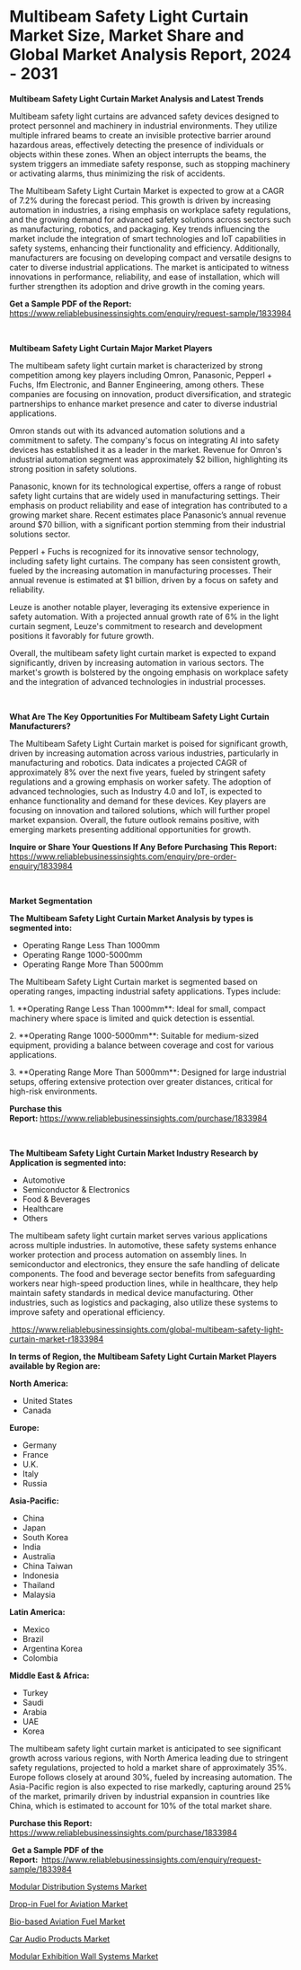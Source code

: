 <p><h1>Multibeam Safety Light Curtain Market Size, Market Share and Global Market Analysis Report, 2024 - 2031</h1></p><p><strong>Multibeam Safety Light Curtain Market Analysis and Latest Trends</strong></p>
<p><p>Multibeam safety light curtains are advanced safety devices designed to protect personnel and machinery in industrial environments. They utilize multiple infrared beams to create an invisible protective barrier around hazardous areas, effectively detecting the presence of individuals or objects within these zones. When an object interrupts the beams, the system triggers an immediate safety response, such as stopping machinery or activating alarms, thus minimizing the risk of accidents.</p><p>The Multibeam Safety Light Curtain Market is expected to grow at a CAGR of 7.2% during the forecast period. This growth is driven by increasing automation in industries, a rising emphasis on workplace safety regulations, and the growing demand for advanced safety solutions across sectors such as manufacturing, robotics, and packaging. Key trends influencing the market include the integration of smart technologies and IoT capabilities in safety systems, enhancing their functionality and efficiency. Additionally, manufacturers are focusing on developing compact and versatile designs to cater to diverse industrial applications. The market is anticipated to witness innovations in performance, reliability, and ease of installation, which will further strengthen its adoption and drive growth in the coming years.</p></p>
<p><strong>Get a Sample PDF of the Report:&nbsp;</strong> <a href="https://www.reliablebusinessinsights.com/enquiry/request-sample/1833984?utm_campaign=60&utm_medium=2&utm_source=Github&utm_content=ia&utm_term=17102024&utm_id=multibeam-safety-light-curtain">https://www.reliablebusinessinsights.com/enquiry/request-sample/1833984</a></p>
<p>&nbsp;</p>
<p><strong>Multibeam Safety Light Curtain Major Market Players</strong></p>
<p><p>The multibeam safety light curtain market is characterized by strong competition among key players including Omron, Panasonic, Pepperl + Fuchs, Ifm Electronic, and Banner Engineering, among others. These companies are focusing on innovation, product diversification, and strategic partnerships to enhance market presence and cater to diverse industrial applications.</p><p>Omron stands out with its advanced automation solutions and a commitment to safety. The company's focus on integrating AI into safety devices has established it as a leader in the market. Revenue for Omron's industrial automation segment was approximately $2 billion, highlighting its strong position in safety solutions.</p><p>Panasonic, known for its technological expertise, offers a range of robust safety light curtains that are widely used in manufacturing settings. Their emphasis on product reliability and ease of integration has contributed to a growing market share. Recent estimates place Panasonic’s annual revenue around $70 billion, with a significant portion stemming from their industrial solutions sector.</p><p>Pepperl + Fuchs is recognized for its innovative sensor technology, including safety light curtains. The company has seen consistent growth, fueled by the increasing automation in manufacturing processes. Their annual revenue is estimated at $1 billion, driven by a focus on safety and reliability.</p><p>Leuze is another notable player, leveraging its extensive experience in safety automation. With a projected annual growth rate of 6% in the light curtain segment, Leuze's commitment to research and development positions it favorably for future growth.</p><p>Overall, the multibeam safety light curtain market is expected to expand significantly, driven by increasing automation in various sectors. The market's growth is bolstered by the ongoing emphasis on workplace safety and the integration of advanced technologies in industrial processes.</p></p>
<p>&nbsp;</p>
<p><strong>What Are The Key Opportunities For Multibeam Safety Light Curtain Manufacturers?</strong></p>
<p><p>The Multibeam Safety Light Curtain market is poised for significant growth, driven by increasing automation across various industries, particularly in manufacturing and robotics. Data indicates a projected CAGR of approximately 8% over the next five years, fueled by stringent safety regulations and a growing emphasis on worker safety. The adoption of advanced technologies, such as Industry 4.0 and IoT, is expected to enhance functionality and demand for these devices. Key players are focusing on innovation and tailored solutions, which will further propel market expansion. Overall, the future outlook remains positive, with emerging markets presenting additional opportunities for growth.</p></p>
<p><strong>Inquire or Share Your Questions If Any Before Purchasing This Report:</strong> <a href="https://www.reliablebusinessinsights.com/enquiry/pre-order-enquiry/1833984?utm_campaign=60&utm_medium=2&utm_source=Github&utm_content=ia&utm_term=17102024&utm_id=multibeam-safety-light-curtain">https://www.reliablebusinessinsights.com/enquiry/pre-order-enquiry/1833984</a></p>
<p>&nbsp;</p>
<p><strong>Market Segmentation</strong></p>
<p><strong>The Multibeam Safety Light Curtain Market Analysis by types is segmented into:</strong></p>
<p><ul><li>Operating Range Less Than 1000mm</li><li>Operating Range 1000-5000mm</li><li>Operating Range More Than 5000mm</li></ul></p>
<p><p>The Multibeam Safety Light Curtain market is segmented based on operating ranges, impacting industrial safety applications. Types include: </p><p>1. **Operating Range Less Than 1000mm**: Ideal for small, compact machinery where space is limited and quick detection is essential.</p><p>   </p><p>2. **Operating Range 1000-5000mm**: Suitable for medium-sized equipment, providing a balance between coverage and cost for various applications.</p><p>3. **Operating Range More Than 5000mm**: Designed for large industrial setups, offering extensive protection over greater distances, critical for high-risk environments.</p></p>
<p><strong>Purchase this Report:&nbsp;</strong><a href="https://www.reliablebusinessinsights.com/purchase/1833984?utm_campaign=60&utm_medium=2&utm_source=Github&utm_content=ia&utm_term=17102024&utm_id=multibeam-safety-light-curtain">https://www.reliablebusinessinsights.com/purchase/1833984</a></p>
<p>&nbsp;</p>
<p><strong>The Multibeam Safety Light Curtain Market Industry Research by Application is segmented into:</strong></p>
<p><ul><li>Automotive</li><li>Semiconductor & Electronics</li><li>Food & Beverages</li><li>Healthcare</li><li>Others</li></ul></p>
<p><p>The multibeam safety light curtain market serves various applications across multiple industries. In automotive, these safety systems enhance worker protection and process automation on assembly lines. In semiconductor and electronics, they ensure the safe handling of delicate components. The food and beverage sector benefits from safeguarding workers near high-speed production lines, while in healthcare, they help maintain safety standards in medical device manufacturing. Other industries, such as logistics and packaging, also utilize these systems to improve safety and operational efficiency.</p></p>
<p><a href="https://www.reliablebusinessinsights.com/global-multibeam-safety-light-curtain-market-r1833984?utm_campaign=60&utm_medium=2&utm_source=Github&utm_content=ia&utm_term=17102024&utm_id=multibeam-safety-light-curtain">&nbsp;https://www.reliablebusinessinsights.com/global-multibeam-safety-light-curtain-market-r1833984</a></p>
<p><strong>In terms of Region, the Multibeam Safety Light Curtain Market Players available by Region are:</strong></p>
<p>
    <p> <strong> North America: </strong>
        <ul>
            <li>United States</li>
            <li>Canada</li>
        </ul>
        </p> 
    <p> <strong> Europe: </strong>
        <ul>
            <li>Germany</li>
            <li>France</li>
            <li>U.K.</li>
            <li>Italy</li>
            <li>Russia</li>
        </ul>
        </p> 
    <p> <strong> Asia-Pacific: </strong>
        <ul>
            <li>China</li>
            <li>Japan</li>
            <li>South Korea</li>
            <li>India</li>
            <li>Australia</li>
            <li>China Taiwan</li>
            <li>Indonesia</li>
            <li>Thailand</li>
            <li>Malaysia</li>
        </ul>
        </p> 
    <p> <strong> Latin America: </strong>
        <ul>
            <li>Mexico</li>
            <li>Brazil</li>
            <li>Argentina Korea</li>
            <li>Colombia</li>
        </ul>
        </p> 
    <p> <strong> Middle East & Africa: </strong>
        <ul>
            <li>Turkey</li>
            <li>Saudi</li>
            <li>Arabia</li>
            <li>UAE</li>
            <li>Korea</li>
        </ul>
    </p>
    </p>
<p><p>The multibeam safety light curtain market is anticipated to see significant growth across various regions, with North America leading due to stringent safety regulations, projected to hold a market share of approximately 35%. Europe follows closely at around 30%, fueled by increasing automation. The Asia-Pacific region is also expected to rise markedly, capturing around 25% of the market, primarily driven by industrial expansion in countries like China, which is estimated to account for 10% of the total market share.</p></p>
<p><strong>Purchase this Report: </strong><a href="https://www.reliablebusinessinsights.com/purchase/1833984?utm_campaign=60&utm_medium=2&utm_source=Github&utm_content=ia&utm_term=17102024&utm_id=multibeam-safety-light-curtain">https://www.reliablebusinessinsights.com/purchase/1833984</a></p>
<p>&nbsp;<strong>Get a Sample PDF of the Report:&nbsp;&nbsp;</strong><a href="https://www.reliablebusinessinsights.com/enquiry/request-sample/1833984?utm_campaign=60&utm_medium=2&utm_source=Github&utm_content=ia&utm_term=17102024&utm_id=multibeam-safety-light-curtain">https://www.reliablebusinessinsights.com/enquiry/request-sample/1833984</a></p>
<p><strong></strong></p>
<p><p><a href="https://issuu.com/reportprime-2/docs/modular-distribution-systems-market_b66087bf4dbaa3?utm_campaign=60&utm_medium=2&utm_source=Github&utm_content=ia&utm_term=17102024&utm_id=multibeam-safety-light-curtain">Modular Distribution Systems Market</a></p><p><a href="https://github.com/darientvns/Market-Research-Report-List-1/blob/main/drop-in-fuel-for-aviation-market.md?utm_campaign=60&utm_medium=2&utm_source=Github&utm_content=ia&utm_term=17102024&utm_id=multibeam-safety-light-curtain">Drop-in Fuel for Aviation Market</a></p><p><a href="https://github.com/MelgarBasny/Market-Research-Report-List-1/blob/main/bio-based-aviation-fuel-market.md?utm_campaign=60&utm_medium=2&utm_source=Github&utm_content=ia&utm_term=17102024&utm_id=multibeam-safety-light-curtain">Bio-based Aviation Fuel Market</a></p><p><a href="https://www.linkedin.com/pulse/car-audio-products-market-segmentation-applications-types-mpawe?utm_campaign=60&utm_medium=2&utm_source=Github&utm_content=ia&utm_term=17102024&utm_id=multibeam-safety-light-curtain">Car Audio Products Market</a></p><p><a href="https://issuu.com/reportprime-2/docs/modular-exhibition-wall-systems-mar_d602b2fb1d8217?utm_campaign=60&utm_medium=2&utm_source=Github&utm_content=ia&utm_term=17102024&utm_id=multibeam-safety-light-curtain">Modular Exhibition Wall Systems Market</a></p></p>